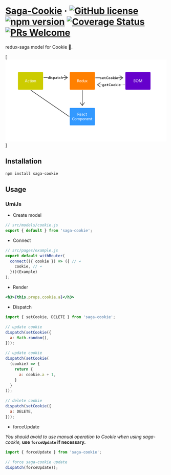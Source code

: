# [Saga-Cookie](#) &middot; [![GitHub license](https://img.shields.io/badge/license-MIT-blue.svg)](https://github.com/chiaweilee/aliba/blob/master/LICENSE) [![npm version](https://img.shields.io/npm/v/aliba.svg?style=flat)](https://www.npmjs.com/package/aliba) [![Coverage Status](https://img.shields.io/coveralls/chiaweilee/aliba/master.svg?style=flat)](https://coveralls.io/github/chiaweilee/aliba?branch=master) [![PRs Welcome](https://img.shields.io/badge/PRs-welcome-brightgreen.svg)](#)

redux-saga model for Cookie 🍪.

[![README](https://github.com/chiaweilee/saga-cookie/blob/master/_.jpg)]

## Installation

```
npm install saga-cookie
```

## Usage

### UmiJs

- Create model

```javascript
// src/models/cookie.js
export { default } from 'saga-cookie';
```

- Connect

```javascript
// src/pages/example.js
export default withRouter(
  connect(({ cookie }) => ({ // ↩
    cookie, // ↩
  }))(Example)
);
```

- Render

```jsx
<h3>{this.props.cookie.a}</h3>
```

- Dispatch

```javascript
import { setCookie, DELETE } from 'saga-cookie';
```

```javascript
// update cookie
dispatch(setCookie({
  a: Math.random(),
}));
```

```javascript
// update cookie
dispatch(setCookie(
  (cookie) => {
    return {
      a: cookie.a + 1,
    }
  }
));
```

```javascript
// delete cookie
dispatch(setCookie({
  a: DELETE,
}));
```

- forceUpdate

*You should avoid to use manual operation to Cookie when using saga-cookie,*
**use `forceUpdate` if necessary.**

```javascript
import { forceUpdate } from 'saga-cookie';
```

```javascript
// force saga-cookie update
dispatch(forceUpdate));
```
